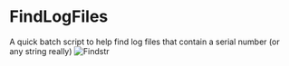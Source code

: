 # FindLogFiles
A quick batch script to help find log files that contain a serial number (or any string really)
![Findstr](https://github.com/JaredsScripts/FindLogFiles/assets/109924456/ae6f2cbd-1c62-46db-ad8f-7cd2ca5975ba)
